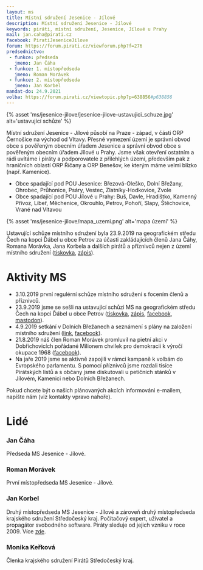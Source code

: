 ```yaml
---
layout: ms
title: Místní sdružení Jesenice - Jílové
description: Místní sdružení Jesenice - Jílové
keywords: piráti, místní sdružení, Jesenice, Jílové u Prahy
mail: jan.caha@pirati.cz
facebook: PiratiJeseniceJilove
forum: https://forum.pirati.cz/viewforum.php?f=276
predsednictvo:
 - funkce: předseda
   jmeno: Jan Čáha
 - funkce: 1. místopředseda
   jmeno: Roman Morávek
 - funkce: 2. místopředseda
   jmeno: Jan Korbel
mandat-do: 24.9.2021
volba: https://forum.pirati.cz/viewtopic.php?p=638856#p638856
---
```

{% asset 'ms/jesenice-jilove/jesenice-jilove-ustavujici_schuze.jpg' alt='ustavující schůze' %}

Místní sdružení Jesenice - Jílové působí na Praze - západ, v části ORP Černošice na východ od Vltavy. Přesné vymezení území je správní obvod obce s pověřeným obecním úřadem Jesenice a správní obvod obce s pověřeným obecním úřadem Jílové u Prahy. Jsme však otevření ostatním a rádi uvítáme i piráty a podporovatele z přilehlých území, především pak z hraničních oblastí ORP Říčany a ORP Benešov, ke kterým máme velmi blízko (např. Kamenice).

* Obce spadající pod POU Jesenice: Březová-Oleško, Dolní Břežany, Ohrobec, Průhonice, Psáry, Vestec, Zlatníky-Hodkovice, Zvole
* Obce spadající pod POU Jílové u Prahy: Buš, Davle, Hradištko, Kamenný Přívoz, Libeř, Měchenice, Okrouhlo, Petrov, Pohoří, Slapy, Štěchovice, Vrané nad Vltavou

{% asset 'ms/jesenice-jilove/mapa_uzemi.png' alt='mapa území' %}

Ustavující schůze místního sdružení byla 23.9.2019 na geografickém středu Čech na kopci Ďábel u obce Petrov za účasti zakládajících členů Jana Čáhy, Romana Morávka, Jana Korbela a dalších pirátů a příznivců nejen z území místního sdružení ([tiskovka](https://stredocesky.pirati.cz/aktuality/stredocesti-pirati-ovladli-geometricky-stred-cech.html), [zápis](https://forum.pirati.cz/viewtopic.php?p=638856#p638856)).

# Aktivity MS

* 3.10.2019 první regulérní schůze místního sdružení s focením členů a příznivců.
* 23.9.2019 jsme se sešli na ustavující schůzi MS na geografickém středu Čech na kopci Ďábel u obce Petrov ([tiskovka](https://stredocesky.pirati.cz/aktuality/stredocesti-pirati-ovladli-geometricky-stred-cech.html), [zápis](https://forum.pirati.cz/viewtopic.php?p=638856#p638856), [facebook](https://www.facebook.com/PiratiJeseniceJilove/photos/a.106944940660467/132332434788384/?type=3&theater), [mastodon](https://kompost.cz/web/statuses/102847902045364049)).
* 4.9.2019 setkání v Dolních Břežanech a seznámení s plány na založení místního sdružení ([link](https://forum.pirati.cz/viewtopic.php?p=634690#p634690), [facebook](https://www.facebook.com/PiratiJeseniceJilove/photos/a.106944940660467/124936418861319/?type=3&theater)).
* 21.8.2019 náš člen Roman Morávek promluvil na pietní akci v Dobřichovicích pořádané Milionem chvilek pro demokracii k výročí okupace 1968 ([facebook](https://www.facebook.com/events/418468138879367/)).
* Na jaře 2019 jsme se aktivně zapojili v rámci kampaně k volbám do Evropského parlamentu. S pomocí příznivců jsme rozdali tisíce Pirátských listů a s občany jsme diskutovali u petičních stánků v Jílovém, Kamenici nebo Dolních Břežanech.

Pokud chcete být o našich plánovaných akcích informováni e-mailem, napište nám (viz kontakty vpravo nahoře).

# Lidé
### Jan Čáha
Předseda MS Jesenice - Jílové.

### Roman Morávek
První místopředseda MS Jesenice - Jílové.

### Jan Korbel
Druhý místopředseda MS Jesenice - Jílové a zároveň druhý místopředseda krajského sdružení Středočeský kraj. Počítačový expert, uživatel a propagátor svobodného software. Piráty sleduje od jejich vzniku v roce 2009. Více <a href="{{ 'lide/jan-korbel/' | relative_url }}">zde</a>.

### Monika Keřková
Členka krajského sdružení Pirátů Středočeský kraj.

